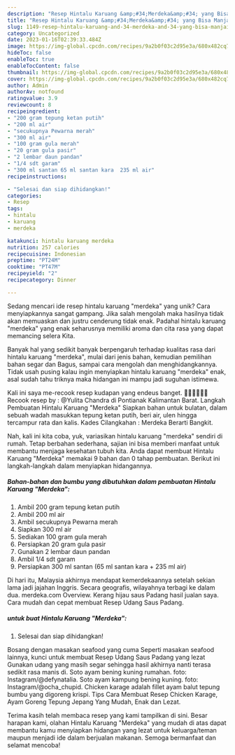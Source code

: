 ```yaml
---
description: "Resep Hintalu Karuang &amp;#34;Merdeka&amp;#34; yang Bisa Manjain Lidah"
title: "Resep Hintalu Karuang &amp;#34;Merdeka&amp;#34; yang Bisa Manjain Lidah"
slug: 1149-resep-hintalu-karuang-and-34-merdeka-and-34-yang-bisa-manjain-lidah
category: Uncategorized
date: 2023-01-16T02:39:33.484Z
image: https://img-global.cpcdn.com/recipes/9a2b0f03c2d95e3a/680x482cq70/hintalu-karuang-merdeka-foto-resep-utama.jpg
hideToc: false
enableToc: true
enableTocContent: false
thumbnail: https://img-global.cpcdn.com/recipes/9a2b0f03c2d95e3a/680x482cq70/hintalu-karuang-merdeka-foto-resep-utama.jpg
cover: https://img-global.cpcdn.com/recipes/9a2b0f03c2d95e3a/680x482cq70/hintalu-karuang-merdeka-foto-resep-utama.jpg
author: Admin
authorAv: notfound
ratingvalue: 3.9
reviewcount: 8
recipeingredient:
- "200 gram tepung ketan putih"
- "200 ml air"
- "secukupnya Pewarna merah"
- "300 ml air"
- "100 gram gula merah"
- "20 gram gula pasir"
- "2 lembar daun pandan"
- "1/4 sdt garam"
- "300 ml santan 65 ml santan kara  235 ml air"
recipeinstructions:

- "Selesai dan siap dihidangkan!"
categories:
- Resep
tags:
- hintalu
- karuang
- merdeka

katakunci: hintalu karuang merdeka 
nutrition: 257 calories
recipecuisine: Indonesian
preptime: "PT24M"
cooktime: "PT47M"
recipeyield: "2"
recipecategory: Dinner

---
```





Sedang mencari ide resep hintalu karuang &#34;merdeka&#34; yang unik? Cara menyiapkannya sangat gampang. Jika salah mengolah maka hasilnya tidak akan memuaskan dan justru cenderung tidak enak. Padahal hintalu karuang &#34;merdeka&#34; yang enak seharusnya memiliki aroma dan cita rasa yang dapat memancing selera Kita.





Banyak hal yang sedikit banyak berpengaruh terhadap kualitas rasa dari hintalu karuang &#34;merdeka&#34;, mulai dari jenis bahan, kemudian pemilihan bahan segar dan Bagus, sampai cara mengolah dan menghidangkannya. Tidak usah pusing kalau ingin menyiapkan hintalu karuang &#34;merdeka&#34; enak,      asal sudah tahu triknya maka hidangan ini mampu jadi suguhan istimewa.














Kali ini saya me-recook resep kudapan yang endeus banget. 👌🏻👌🏻👌🏻 Recook resep by : @Yulita Chandra di Pontianak Kalimantan Barat. Langkah Pembuatan Hintalu Karuang &#34;Merdeka&#34; Siapkan bahan untuk bulatan, dalam sebuah wadah masukkan tepung ketan putih, beri air, ulen hingga tercampur rata dan kalis. Kades Cilangkahan : Merdeka Berarti Bangkit.






Nah, kali ini kita coba, yuk, variasikan hintalu karuang &#34;merdeka&#34; sendiri di rumah. Tetap berbahan sederhana, sajian ini bisa memberi manfaat untuk membantu menjaga kesehatan tubuh kita. Anda dapat membuat Hintalu Karuang &#34;Merdeka&#34; memakai 9 bahan dan 0 tahap pembuatan. Berikut ini langkah-langkah dalam menyiapkan hidangannya.

<!--inarticleads1-->

##### Bahan-bahan dan bumbu yang dibutuhkan dalam pembuatan Hintalu Karuang &#34;Merdeka&#34;:

1. Ambil 200 gram tepung ketan putih
1. Ambil 200 ml air
1. Ambil secukupnya Pewarna merah
1. Siapkan 300 ml air
1. Sediakan 100 gram gula merah
1. Persiapkan 20 gram gula pasir
1. Gunakan 2 lembar daun pandan
1. Ambil 1/4 sdt garam
1. Persiapkan 300 ml santan (65 ml santan kara + 235 ml air)


Di hari itu, Malaysia akhirnya mendapat kemerdekaannya setelah sekian lama jadi jajahan Inggris. Secara geografis, wilayahnya terbagi ke dalam dua. merdeka.com Overview. Kerang hijau saus Padang hasil jualan saya. Cara mudah dan cepat membuat Resep Udang Saus Padang. 

<!--inarticleads2-->

#####  untuk buat Hintalu Karuang &#34;Merdeka&#34;:


1. Selesai dan siap dihidangkan!

Bosang dengan masakan seafood yang cuma Seperti masakan seafood lainnya, kunci untuk membuat Resep Udang Saus Padang yang lezat Gunakan udang yang masih segar sehingga hasil akhirnya nanti terasa sedikit rasa manis di. Soto ayam bening kuning rumahan. foto: Instagram/@defynatalia. Soto ayam kampung bening kuning. foto: Instagram/@ocha_chupid. Chicken karage adalah fillet ayam balut tepung bumbu yang digoreng krispi. Tips Cara Membuat Resep Chicken Karage, Ayam Goreng Tepung Jepang Yang Mudah, Enak dan Lezat. 

Terima kasih telah membaca resep yang kami tampilkan di sini. Besar harapan kami, olahan Hintalu Karuang &#34;Merdeka&#34; yang mudah di atas dapat membantu kamu menyiapkan hidangan yang lezat untuk keluarga/teman maupun menjadi ide dalam berjualan makanan. Semoga bermanfaat dan selamat mencoba!
